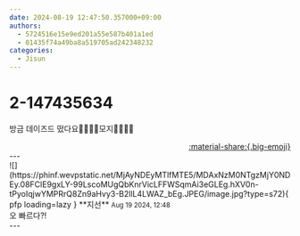```yaml
---
date: 2024-08-19 12:47:50.357000+09:00
authors:
  - 5724516e15e9ed201a55e587b401a1ed
  - 01435f74a49ba8a519705ad242348232
categories:
  - Jisun
---
```


# 2-147435634

<div class="post-container" markdown="1">
<div class="content-container md-sidebar__scrollwrap" markdown="1">

방금 데이즈드 떴다요🥹🥹🥹🥹모지🥹🥹🥹🥹

</div>
</div>

<div style="text-align: right;" markdown="1">
<a href="https://weverse.io/fromis9/fanpost/2-147435634" style="text-align: right;">:material-share:{.big-emoji}</a>
</div>
---

<div class="comments-container md-sidebar__scrollwrap" markdown="1">
<div class="comment" markdown="1">
<div class='id-container' markdown="1">
![](https://phinf.wevpstatic.net/MjAyNDEyMTlfMTE5/MDAxNzM0NTgzMjY0NDEy.08FClE9gxLY-99LscoMUgQbKnrVicLFFWSqmAi3eGLEg.hXV0n-tPyoIqjwYMPRrQ8Zn9aHvy3-B2llL4LWAZ_bEg.JPEG/image.jpg?type=s72){ pfp loading=lazy }
**<span class="artist">지선</span>** <small>Aug 19 2024, 12:48</small><br>
</div>
<div class='comment-body' markdown="1">
오 빠르다?!
</div>
</div>
</div>
---
